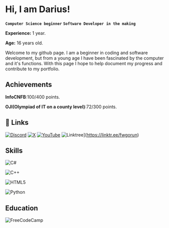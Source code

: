 # Hi, I am Darius!
**`Computer Science beginner`**
**`Software Developer in the making`**

**Experience:** 1 year.

**Age:** 16 years old.

Welcome to my github page. I am a beginner in coding and software development, but from a young age I have been fascinated by the computer and it's functions. With this page I hope to help document my progress and contribute to my portfolio.
## Achievements
**InfoCNFB**:100/400 points.

**OJI(Olympiad of IT on a county level)**:72/300 points.

## 🔗 Links

[![Discord](https://img.shields.io/badge/Discord-%235865F2.svg?style=for-the-badge&logo=discord&logoColor=white)]()
[![X](https://img.shields.io/badge/X-%23000000.svg?style=for-the-badge&logo=X&logoColor=white)](https://twitter.com/GorunHector)
[![YouTube](https://img.shields.io/badge/YouTube-%23FF0000.svg?style=for-the-badge&logo=YouTube&logoColor=white)](https://www.youtube.com/@gorunvector)
![Linktree](https://img.shields.io/badge/linktree-1de9b6?style=for-the-badge&logo=linktree&logoColor=white)](https://linktr.ee/fwgorun)


## Skills

![C#](https://img.shields.io/badge/c%23-%23239120.svg?style=for-the-badge&logo=csharp&logoColor=white)

![C++](https://img.shields.io/badge/c++-%2300599C.svg?style=for-the-badge&logo=c%2B%2B&logoColor=white)

![HTML5](https://img.shields.io/badge/html5-%23E34F26.svg?style=for-the-badge&logo=html5&logoColor=white)

![Python](https://img.shields.io/badge/python-3670A0?style=for-the-badge&logo=python&logoColor=ffdd54)
## Education

![FreeCodeCamp](https://img.shields.io/badge/Freecodecamp-%23123.svg?&style=for-the-badge&logo=freecodecamp&logoColor=green)

